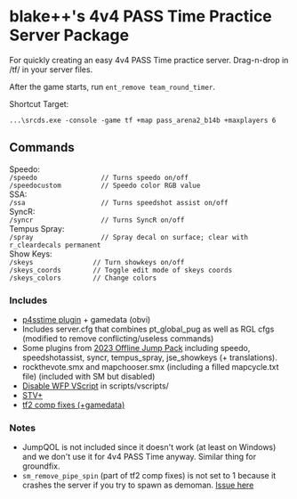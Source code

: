 # blake++'s 4v4 PASS Time Practice Server Package
For quickly creating an easy 4v4 PASS Time practice server. Drag-n-drop in /tf/ in your server files.

After the game starts, run `ent_remove team_round_timer`.

Shortcut Target:
```
...\srcds.exe -console -game tf +map pass_arena2_b14b +maxplayers 6
```

## Commands
Speedo:\
`/speedo                // Turns speedo on/off`\
`/speedocustom          // Speedo color RGB value`\
SSA:\
`/ssa                   // Turns speedshot assist on/off`\
SyncR:\
`/syncr                 // Turns SyncR on/off`\
Tempus Spray:\
`/spray                 // Spray decal on surface; clear with r_cleardecals permanent`\
Show Keys:\
`/skeys               // Turn showkeys on/off`\
`/skeys_coords        // Toggle edit mode of skeys coords`\
`/skeys_colors        // Change colors`

### Includes
- [p4sstime plugin](https://github.com/p4sstime/p4sstime-server-resources/) + gamedata (obvi)
- Includes server.cfg that combines pt_global_pug as well as RGL cfgs (modified to remove conflicting/useless commands)
- Some plugins from [2023 Offline Jump Pack](https://jump.tf/forum/index.php?topic=3294.0) including speedo, speedshotassist, syncr, tempus_spray, jse_showkeys (+ translations).
- rockthevote.smx and mapchooser.smx (including a filled mapcycle.txt file) (included with SM but disabled)
- [Disable WFP VScript](https://gamebanana.com/mods/448996) in scripts/vscripts/
- [STV+](https://github.com/dalegaard/srctvplus)
- [tf2 comp fixes (+gamedata)](https://github.com/ldesgoui/tf2-comp-fixes)

### Notes
- JumpQOL is not included since it doesn't work (at least on Windows) and we don't use it for 4v4 PASS Time anyway. Similar thing for groundfix.
- `sm_remove_pipe_spin` (part of tf2 comp fixes) is not set to 1 because it crashes the server if you try to spawn as demoman. [Issue here](https://github.com/ldesgoui/tf2-comp-fixes/issues/114)